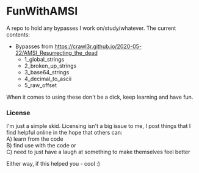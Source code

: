 # FunWithAMSI
A repo to hold any bypasses I work on/study/whatever. The current contents:

- Bypasses from https://crawl3r.github.io/2020-05-22/AMSI_Resurrecting_the_dead
  - 1_global_strings
  - 2_broken_up_strings
  - 3_base64_strings
  - 4_decimal_to_ascii
  - 5_raw_offset



When it comes to using these don't be a dick, keep learning and have fun.

### License  
I'm just a simple skid. Licensing isn't a big issue to me, I post things that I find helpful online in the hope that others can:  
 A) learn from the code  
 B) find use with the code or   
 C) need to just have a laugh at something to make themselves feel better  
  
Either way, if this helped you - cool :)  
